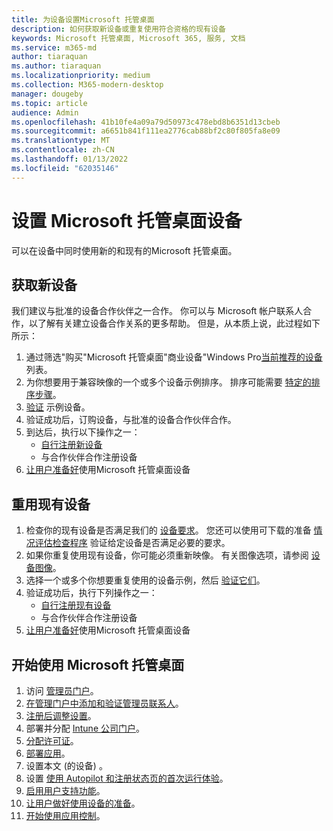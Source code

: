 ```yaml
---
title: 为设备设置Microsoft 托管桌面
description: 如何获取新设备或重复使用符合资格的现有设备
keywords: Microsoft 托管桌面, Microsoft 365, 服务, 文档
ms.service: m365-md
author: tiaraquan
ms.author: tiaraquan
ms.localizationpriority: medium
ms.collection: M365-modern-desktop
manager: dougeby
ms.topic: article
audience: Admin
ms.openlocfilehash: 41b10fe4a09a79d50973c478ebd8b6351d13cbeb
ms.sourcegitcommit: a6651b841f111ea2776cab88bf2c80f805fa8e09
ms.translationtype: MT
ms.contentlocale: zh-CN
ms.lasthandoff: 01/13/2022
ms.locfileid: "62035146"
---
```

# <a name="set-up-microsoft-managed-desktop-devices"></a>设置 Microsoft 托管桌面设备

可以在设备中同时使用新的和现有的Microsoft 托管桌面。

## <a name="to-obtain-new-devices"></a>获取新设备

我们建议与批准的设备合作伙伴之一合作。 你可以与 Microsoft 帐户联系人合作，以了解有关建立设备合作关系的更多帮助。 但是，从本质上说，此过程如下所示：

1. 通过筛选"购买"Microsoft 托管桌面"商业设备"Windows Pro[当前推荐的设备](https://www.microsoft.com/windows/business/devices)列表。
2. 为你想要用于兼容映像的一个或多个设备示例排序。 排序可能需要 [特定的排序步骤](../service-description/device-images.md)。
3. [验证](validate-device.md) 示例设备。
5. 验证成功后，订购设备，与批准的设备合作伙伴合作。
6. 到达后，执行以下操作之一：
    - [自行注册新设备](register-devices-self.md)
    - 与合作伙伴合作注册设备
7. [让用户准备好](get-started-devices.md)使用Microsoft 托管桌面设备

## <a name="to-reuse-existing-devices"></a>重用现有设备

1. 检查你的现有设备是否满足我们的 [设备要求](../service-description/device-requirements.md)。 您还可以使用可下载的准备 [情况评估检查程序](../get-ready/readiness-assessment-downloadable.md) 验证给定设备是否满足必要的要求。 
2. 如果你重复使用现有设备，你可能必须重新映像。 有关图像选项，请参阅 [设备图像](../service-description/device-images.md)。
3. 选择一个或多个你想要重复使用的设备示例，然后 [验证它们](validate-device.md)。
4. 验证成功后，执行下列操作之一：
    - [自行注册现有设备](register-reused-devices-self.md)
    - 与合作伙伴合作注册设备
5. [让用户准备好](get-started-devices.md)使用Microsoft 托管桌面设备

## <a name="steps-to-get-started-with-microsoft-managed-desktop"></a>开始使用 Microsoft 托管桌面

1. 访问 [管理员门户](access-admin-portal.md)。
1. [在管理门户中添加和验证管理员联系人](add-admin-contacts.md)。
1. [注册后调整设置](conditional-access.md)。
1. 部署并分配 [Intune 公司门户](company-portal.md)。
1. [分配许可证](assign-licenses.md)。
1. [部署应用](deploy-apps.md)。
1. 设置本文 (的设备) 。
1. 设置 [使用 Autopilot 和注册状态页的首次运行体验](esp-first-run.md)。
1. [启用用户支持功能](enable-support.md)。
1. [让用户做好使用设备的准备](get-started-devices.md)。
1. [开始使用应用控制](get-started-app-control.md)。